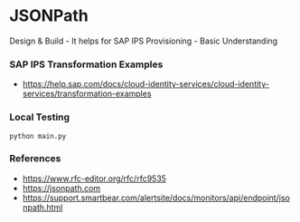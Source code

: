 # JSONPath
Design & Build - It helps for SAP IPS Provisioning - Basic Understanding

### SAP IPS Transformation Examples
* https://help.sap.com/docs/cloud-identity-services/cloud-identity-services/transformation-examples

### Local Testing
```
python main.py
```

### References
* https://www.rfc-editor.org/rfc/rfc9535
* https://jsonpath.com
* https://support.smartbear.com/alertsite/docs/monitors/api/endpoint/jsonpath.html
